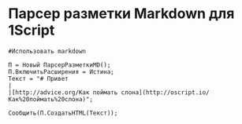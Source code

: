 ﻿# Парсер разметки Markdown для 1Script

 
```bsl
#Использовать markdown

П = Новый ПарсерРазметкиMD();
П.ВключитьРасширения = Истина;
Текст = "# Привет
|
|[http://advice.org/Как поймать слона](http://oscript.io/Как%20поймать%20слона)";

Сообщить(П.СоздатьHTML(Текст));
 
 ```